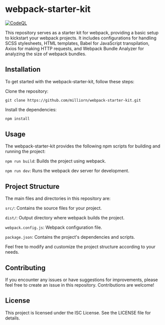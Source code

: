 # webpack-starter-kit

[![CodeQL](https://github.com/milliorn/webpack-starter-kit/actions/workflows/github-code-scanning/codeql/badge.svg)](https://github.com/milliorn/webpack-starter-kit/actions/workflows/github-code-scanning/codeql)

This repository serves as a starter kit for webpack, providing a basic setup to kickstart your webpack projects. It includes configurations for handling SCSS stylesheets, HTML templates, Babel for JavaScript transpilation, Axios for making HTTP requests, and Webpack Bundle Analyzer for analyzing the size of webpack bundles.

## Installation

To get started with the webpack-starter-kit, follow these steps:

Clone the repository:
```shell
git clone https://github.com/milliorn/webpack-starter-kit.git
```
Install the dependencies:
```sh
npm install
```

## Usage

The webpack-starter-kit provides the following npm scripts for building and running the project:

`npm run build`: Builds the project using webpack.

`npm run dev`: Runs the webpack dev server for development.

## Project Structure

The main files and directories in this repository are:

`src/`: Contains the source files for your project.

`dist/`: Output directory where webpack builds the project.

`webpack.config.js`: Webpack configuration file.

`package.json`: Contains the project's dependencies and scripts.

Feel free to modify and customize the project structure according to your needs.

## Contributing

If you encounter any issues or have suggestions for improvements, please feel free to create an issue in this repository. Contributions are welcome!

## License

This project is licensed under the ISC License. See the LICENSE file for details.
